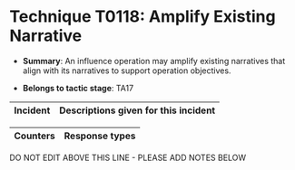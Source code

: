 # Technique T0118: Amplify Existing Narrative

* **Summary**: An influence operation may amplify existing narratives that align with its narratives to support operation objectives.

* **Belongs to tactic stage**: TA17


| Incident | Descriptions given for this incident |
| -------- | -------------------- |



| Counters | Response types |
| -------- | -------------- |


DO NOT EDIT ABOVE THIS LINE - PLEASE ADD NOTES BELOW